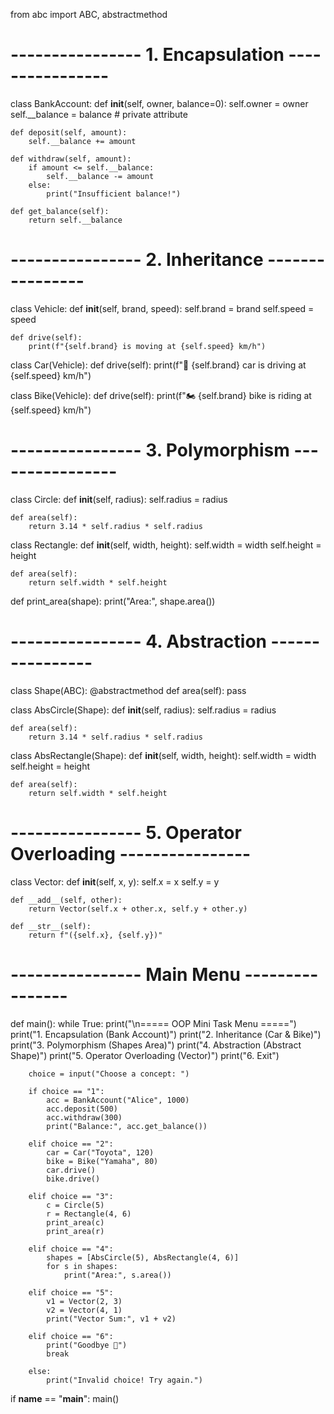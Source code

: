 <!-- Perfect 👌 Let’s build the **E-Commerce Order Management System** step by step using **OOP concepts**.

I’ll break it into clear **tasks with code examples** so you can implement gradually.

---

## 🔹 Step 1: Product Class (Encapsulation + Inheritance)

```python
class Product:
    def __init__(self, name, price, stock):
        self.name = name
        self.price = price
        self.__stock = stock   # private attribute for encapsulation

    def get_stock(self):
        return self.__stock

    def reduce_stock(self, quantity):
        if quantity <= self.__stock:
            self.__stock -= quantity
        else:
            raise ValueError(f"Not enough stock for {self.name}")

    def increase_stock(self, quantity):
        self.__stock += quantity


# Inheritance
class PhysicalProduct(Product):
    def __init__(self, name, price, stock, weight):
        super().__init__(name, price, stock)
        self.weight = weight


class DigitalProduct(Product):
    def __init__(self, name, price, stock, file_size):
        super().__init__(name, price, stock)
        self.file_size = file_size
```

---

## 🔹 Step 2: Customer Class

```python
class Customer:
    def __init__(self, name, email):
        self.name = name
        self.email = email
        self.order_history = []

    def add_order(self, order):
        self.order_history.append(order)

    def view_orders(self):
        for order in self.order_history:
            print(order)
```

---

## 🔹 Step 3: Cart Class

```python
class Cart:
    def __init__(self):
        self.items = {}   # {product: quantity}

    def add_product(self, product, quantity=1):
        if product.get_stock() >= quantity:
            if product in self.items:
                self.items[product] += quantity
            else:
                self.items[product] = quantity
        else:
            print(f"Not enough stock for {product.name}")

    def remove_product(self, product, quantity=1):
        if product in self.items:
            self.items[product] -= quantity
            if self.items[product] <= 0:
                del self.items[product]

    def calculate_total(self):
        return sum(product.price * qty for product, qty in self.items.items())

    def show_cart(self):
        for product, qty in self.items.items():
            print(f"{product.name} x {qty} = {product.price * qty}")
        print("Total:", self.calculate_total())
```

---

## 🔹 Step 4: Order Class

```python
import uuid

class Order:
    def __init__(self, customer, items):
        self.order_id = str(uuid.uuid4())[:8]   # random short order id
        self.customer = customer
        self.items = items
        self.total = sum(product.price * qty for product, qty in items.items())

        # update stock when order is created
        for product, qty in items.items():
            product.reduce_stock(qty)

    def __str__(self):
        return f"OrderID: {self.order_id}, Customer: {self.customer.name}, Total: {self.total}"
```

---

## 🔹 Step 5: Integration Example

```python
# Create Products
laptop = PhysicalProduct("Laptop", 50000, 5, 2.5)
ebook = DigitalProduct("Python Ebook", 500, 100, "5MB")

# Customer
cust1 = Customer("Alice", "alice@example.com")

# Cart
cart = Cart()
cart.add_product(laptop, 1)
cart.add_product(ebook, 2)
cart.show_cart()

# Checkout -> Create Order
order1 = Order(cust1, cart.items)
cust1.add_order(order1)

print("\nAfter Checkout:")
print("Laptop Stock:", laptop.get_stock())
print("Ebook Stock:", ebook.get_stock())

cust1.view_orders()
```

---

✅ **Concepts Covered**:

* **Encapsulation** → stock is private and only updated via methods.
* **Inheritance** → `PhysicalProduct` and `DigitalProduct`.
* **Polymorphism (indirect)** → product subclasses behave differently (weight vs file\_size).
* **Association** → Customer ↔ Order ↔ Product.

---

👉 Do you want me to make this into a **menu-driven CLI app** (like a small e-commerce console where user can choose to add to cart, checkout, view orders, etc.) so it feels like a **real project demo**? -->
from abc import ABC, abstractmethod

# ---------------- 1. Encapsulation ----------------
class BankAccount:
    def __init__(self, owner, balance=0):
        self.owner = owner
        self.__balance = balance   # private attribute

    def deposit(self, amount):
        self.__balance += amount

    def withdraw(self, amount):
        if amount <= self.__balance:
            self.__balance -= amount
        else:
            print("Insufficient balance!")

    def get_balance(self):
        return self.__balance


# ---------------- 2. Inheritance ----------------
class Vehicle:
    def __init__(self, brand, speed):
        self.brand = brand
        self.speed = speed

    def drive(self):
        print(f"{self.brand} is moving at {self.speed} km/h")


class Car(Vehicle):
    def drive(self):
        print(f"🚗 {self.brand} car is driving at {self.speed} km/h")


class Bike(Vehicle):
    def drive(self):
        print(f"🏍️ {self.brand} bike is riding at {self.speed} km/h")


# ---------------- 3. Polymorphism ----------------
class Circle:
    def __init__(self, radius):
        self.radius = radius

    def area(self):
        return 3.14 * self.radius * self.radius


class Rectangle:
    def __init__(self, width, height):
        self.width = width
        self.height = height

    def area(self):
        return self.width * self.height


def print_area(shape):
    print("Area:", shape.area())


# ---------------- 4. Abstraction ----------------
class Shape(ABC):
    @abstractmethod
    def area(self):
        pass


class AbsCircle(Shape):
    def __init__(self, radius):
        self.radius = radius

    def area(self):
        return 3.14 * self.radius * self.radius


class AbsRectangle(Shape):
    def __init__(self, width, height):
        self.width = width
        self.height = height

    def area(self):
        return self.width * self.height


# ---------------- 5. Operator Overloading ----------------
class Vector:
    def __init__(self, x, y):
        self.x = x
        self.y = y

    def __add__(self, other):
        return Vector(self.x + other.x, self.y + other.y)

    def __str__(self):
        return f"({self.x}, {self.y})"


# ---------------- Main Menu ----------------
def main():
    while True:
        print("\n===== OOP Mini Task Menu =====")
        print("1. Encapsulation (Bank Account)")
        print("2. Inheritance (Car & Bike)")
        print("3. Polymorphism (Shapes Area)")
        print("4. Abstraction (Abstract Shape)")
        print("5. Operator Overloading (Vector)")
        print("6. Exit")

        choice = input("Choose a concept: ")

        if choice == "1":
            acc = BankAccount("Alice", 1000)
            acc.deposit(500)
            acc.withdraw(300)
            print("Balance:", acc.get_balance())

        elif choice == "2":
            car = Car("Toyota", 120)
            bike = Bike("Yamaha", 80)
            car.drive()
            bike.drive()

        elif choice == "3":
            c = Circle(5)
            r = Rectangle(4, 6)
            print_area(c)
            print_area(r)

        elif choice == "4":
            shapes = [AbsCircle(5), AbsRectangle(4, 6)]
            for s in shapes:
                print("Area:", s.area())

        elif choice == "5":
            v1 = Vector(2, 3)
            v2 = Vector(4, 1)
            print("Vector Sum:", v1 + v2)

        elif choice == "6":
            print("Goodbye 👋")
            break

        else:
            print("Invalid choice! Try again.")


if __name__ == "__main__":
    main()
